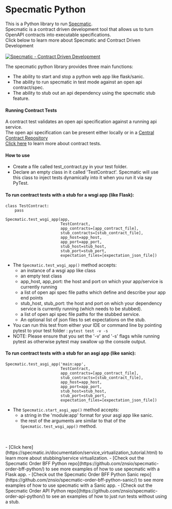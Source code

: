 # Specmatic Python
This is a Python library to run [Specmatic](https://specmatic.in).  
Specmatic is a contract driven development tool that allows us to turn OpenAPI contracts into executable specifications.
<br/>Click below to learn more about Specmatic and Contract Driven Development<br/><br/>
[![Specmatic - Contract Driven Development](https://img.youtube.com/vi/3HPgpvd8MGg/0.jpg)](https://www.youtube.com/watch?v=3HPgpvd8MGg "Specmatic - Contract Driven Development")

  The specmatic python library provides three main functions:
  - The ability to start and stop a python web app like flask/sanic.
  - The ability to run specmatic in test mode against an open api contract/spec.
  - The ability to stub out an api dependency using the specmatic stub feature.

#### Running Contract Tests
A contract test validates an open api specification against a running api service.  
The open api specification can be present either locally or in a [Central Contract Repository](https://specmatic.in/documentation/central_contract_repository.html)  
[Click here](https://specmatic.in/documentation/contract_tests.html) to learn more about contract tests.  

#### How to use
- Create a file called test_contract.py in your test folder.  
- Declare an empty class in it called 'TestContract'.
  Specmatic will use this class to inject tests dynamically into it when you run it via say PyTest.

#### To run contract tests with a stub for a wsgi app (like Flask):  
``````
class TestContract:
    pass
    
Specmatic.test_wsgi_app(app,
                        TestContract,
                        app_contracts=[app_contract_file],
                        stub_contracts=[stub_contract_file],
                        app_host=app_host,
                        app_port=app_port,
                        stub_host=stub_host,
                        stub_port=stub_port,
                        expectation_files=[expectation_json_file])
`````` 

- The ``````Specmatic.test_wsgi_app()`````` method accepts:
  - an instance of a wsgi app like class 
  - an empty test class 
  - app_host, app_port: the host and port on which your app/service is currently running
  - a list of open api spec file paths which define and describe your app end points
  - stub_host, stub_port: the host and port on which your dependency service is currently running (which needs to be stubbed).  
  - a list of open api spec file paths for the stubbed service.  
  - An optional list of json files to set expectations on the stub.
-  You can run this test from either your IDE or command line by pointing pytest to your test folder :
   ``````pytest test -v -s``````  
- NOTE: Please ensure that you set the '-v' and '-s' flags while running pytest as otherwise pytest may swallow up the console output.

#### To run contract tests with a stub for an asgi app (like sanic):
``````
Specmatic.test_asgi_app('main:app',
                        TestContract,
                        app_contracts=[app_contract_file],
                        stub_contracts=[stub_contract_file],
                        app_host=app_host,
                        app_port=app_port,
                        stub_host=stub_host,
                        stub_port=stub_port,
                        expectation_files=[expectation_json_file])
``````
- The ``````Specmatic.start_asgi_app()`````` method accepts:
  - a string in the 'module:app' format for your asgi app like sanic.
  - the rest of the arguments are similar to that of the ``````Specmatic.test_wsgi_app()`````` method.
<br/>
<br/>
- [Click here](https://specmatic.in/documentation/service_virtualization_tutorial.html) to learn more about stubbing/service virtualization.
- [Check out the Specmatic Order BFF Python repo](https://github.com/znsio/specmatic-order-bff-python/) to see more examples of how to use specmatic with a Flask app.  
- [Check out the Specmatic Order BFF Python Sanic repo](https://github.com/znsio/specmatic-order-bff-python-sanic/) to see more examples of how to use specmatic with a Sanic app.  
- [Check out the Specmatic Order API Python repo](https://github.com/znsio/specmatic-order-api-python/) to see an examples of how to just run tests without using a stub.  




  
